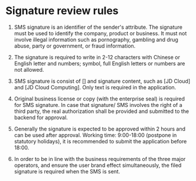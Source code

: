 # Signature review rules
1. SMS signature is an identifier of the sender's attribute. The signature must be used to identify the company, product or business. It must not involve illegal information such as pornography, gambling and drug abuse, party or government, or fraud information.

2. The signature is required to write in 2-12 characters with Chinese or English letter and numbers; symbol, full English letters or numbers are not allowed.

3. SMS signature is consist of [] and signature content, such as [JD Cloud] and [JD Cloud Computing]. Only text is required in the application.

4. Original business license or copy (with the enterprise seal) is required for SMS signature. In case that signature/ SMS involves the right of a third party, the real authorization shall be provided and submitted to the backend for approval.

5. Generally the signature is expected to be approved within 2 hours and can be used after approval. Working time: 9:00-18:00 (postpone in statutory holidays), it is recommended to submit the application before 18:00.

6. In order to be in line with the business requirements of the three major operators, and ensure the user brand effect simultaneously, the filed signature is required when the SMS is sent.
